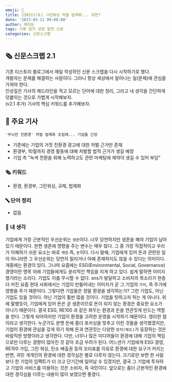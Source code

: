 ```yaml
---
emoji: 📰
title: 230311(토) 그린워싱 처벌 법제화... 과연?
date: '2023-03-11 09:00:00'
author: 제이든
tags: 기록 일지 성장 발전 신문
categories: 신문스크랩
---
```


## 🗞️ 신문스크랩 2.1

기존 티스토리 블로그에서 매일 작성하던 신문 스크랩을 다시 시작하기로 했다.<br/>
개발자는 문제를 해결하는 사람이다. 그러니 항상 세상에서 일어나는 일(문제)에 관심을 가져야 한다.<br/>
인상깊은 기사의 헤드라인을 적고 모르는 단어에 대한 정리, 그리고 내 생각을 간단하게 덧붙이는 것으로 가볍게 시작해보자.<br/>
(v2.1 추가) 기사의 핵심 키워드를 추가해보자.

## 🌻 주요 기사

`'무늬만 친환경' 처벌 법제화 조짐에... 기업들 긴장`

- 기존에는 기업의 거짓 친환경 광고에 대한 처벌 근거만 존재
- 환경부, 10월까지 경영 활동에 대해 처벌할 법적 근거가 생길 예정
- 기업 측 "녹색 전환을 위해 노력하고도 관련 마케팅에 제약이 생길 수 있어 부담"
### 🗞 키워드

- 환경, 환경부, 그린워싱, 규제, 법제화

### 🔤 단어 정리

- 없음

### 🤔 내 생각

기업에게 가장 근본적인 우선순위는 `생존`이다. 너무 당연하지만 생존을 해야 기업이 남아있기 때문이다. 
한편 생존에 영향을 주는 변수는 매우 많다. 그 중 가장 직접적이고 우리가 이해하기 쉬운 요소는 바로 `재정` 즉, `돈`이다.
다시 말해, 기업에게 있어 돈과 관련된 일이 아니라면 그 우선순위는 당연히 밀리거나 아예 존재하지도 않을 수 있다는 의미이다. 개중에는 환경이 있다. 그나마 요즘에는
ESG(Environmental, Social, Governance) 경영이란 명목 아래 기업들에게도 윤리적인 책임을 지게 하고 있다. 쉽게 말하면 이미지 챙기라는 소리다. 기업도 이를
무시할 수 없다. sns가 발달하고 소비자의 목소리가 한층 더 커진 요즘 현대 사회에서는 기업이 만들어내는 이미지가 곧 그 기업의 `가치`, 즉 주가에 영향을 주기 때문이다.
그렇다면 기업들은 정말 환경을 생각하는가? 그런 기업도, 아닌 기업도 있을 것이다. 아닌 기업이 훨씬 많을 것이다. 기업을 탓하고자 하는 게 아니다. 위에 말했듯이, 기업에게 있어
돈은 곧 생존이므로 돈이 되지 않는 환경은 중요한 요소가 아니기 때문이다. 결국 ESG, RE100 과 같은 화두는 환경과 돈을 연관짓게 만드는 역할을 한다. 그렇게 되어야지만 기업이
환경을 고려한 운영을 시작하기 때문이다. 영리한 점이라고 생각한다. 누군가도 분명 돈에 좀더 포커싱을 맞추고 이런 것들을 생각했겠지만, 기업이 환경에 관심을 갖게 하기 위해 돈과 연관짓는
다양한 `장치(제도)`가 등장하는 것은 바람직한 방향이라고 생각한다. 다만, 너무나 많은 미디어들이 환경에 대해 기업의 책임으로만 다루는 경향이 많아진 것 같아 조금 우려가 된다.
어느샌가 기업에게 ESG 경영, RE100 가입, 그린 워싱, 탄소 배출권 등의 꼬리표를 이유로 환경에 대한 요구가 커지는 반면, 국민 개개인의 환경에 대한 경각심은 별로 다루지 않는다.
크기로만 보면 한 사람보다 한 기업의 임팩트가 더 크고 단기간에 일어날 수 있겠지만, 결국 그 기업에 투자하고 기업의 서비스를 이용하는 것은 소비자, 즉 국민이다. 앞으로는 좀더
근본적인 환경에 대한 경각심을 다루는 내용이 많이 보였으면 좋겠다.

```toc

```
